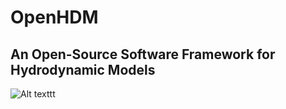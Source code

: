 # OpenHDM
## An Open-Source Software Framework for Hydrodynamic Models

![Alt texttt](/docs/img/classDiagram.png)

